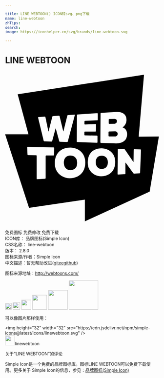 ```yaml
---

title: LINE WEBTOON() ICON转svg、png下载
name: line-webtoon
zhTips: 
search: 
image: https://iconhelper.cn/svg/brands/line-webtoon.svg

---
```


# LINE WEBTOON  <small style="font-size: 60%;font-weight: 100"></small>

<div id="svg" class="svg-wrap">
<svg xmlns="http://www.w3.org/2000/svg" role="img" viewBox="0 0 24 24"><title>LINE WEBTOON icon</title><path d="M15.023 15.26c.695 0 1.014-.404 1.014-1.051 0-.551-.308-1.01-.984-1.01-.58 0-.912.404-.912 1.016 0 .543.32 1.045.882 1.045zM10.135 15.447c.764 0 1.113-.443 1.113-1.154 0-.604-.338-1.109-1.082-1.109-.637 0-1.002.445-1.002 1.115 0 .597.352 1.148.971 1.148zM24 10.201l-3.15.029.83-9.686L1.958 3.605l1.686 6.248H0l3.734 11.488 8.713-1.283v3.396l10.113-4.641L24 10.201zm-9.104-3.594c0-.049.039-.092.088-.094l1.879-.125.446-.029c.524-.035 1.634.063 1.634 1.236 0 .83-.619 1.184-.619 1.184s.75.189.707 1.092c0 1.602-1.943 1.389-1.943 1.389l-.225-.006-1.908-.053a.089.089 0 0 1-.086-.09l.027-4.504zm-3.675.243c0-.047.039-.09.088-.092l3.064-.203a.08.08 0 0 1 .087.08v.943c0 .049-.039.09-.087.092l-1.9.08a.094.094 0 0 0-.088.09l-.005.394a.083.083 0 0 0 .086.084l1.646-.066a.082.082 0 0 1 .086.084l-.02 1.012a.089.089 0 0 1-.089.086h-1.63a.089.089 0 0 0-.088.088v.416c0 .047.039.088.088.088l1.87.033a.09.09 0 0 1 .087.09v.951a.084.084 0 0 1-.087.084l-3.063-.123a.09.09 0 0 1-.087-.09l.042-4.121zm-6.01.312l.975-.064a.101.101 0 0 1 .105.08l.458 2.205c.01.047.027.047.039 0l.576-2.281a.132.132 0 0 1 .108-.09l.921-.061a.108.108 0 0 1 .109.078l.564 2.342c.012.047.029.047.041 0l.6-2.424a.131.131 0 0 1 .108-.092l.996-.064c.048-.004.077.031.065.078l-1.09 4.104a.113.113 0 0 1-.109.082l-1.121-.031a.12.12 0 0 1-.109-.086l-.535-1.965c-.012-.047-.033-.047-.045 0l-.522 1.934a.12.12 0 0 1-.11.082l-1.109-.031a.123.123 0 0 1-.108-.088l-.873-3.618c-.011-.047.019-.088.066-.09zm-.288 9.623v-3.561a.089.089 0 0 0-.087-.088l-1.252-.029a.095.095 0 0 1-.091-.09l-.046-1.125a.082.082 0 0 1 .083-.086l4.047.096c.048 0 .087.041.085.088l-.022 1.088a.093.093 0 0 1-.089.088l-1.139.004a.09.09 0 0 0-.087.088v3.447c0 .049-.039.09-.087.092l-1.227.07a.08.08 0 0 1-.088-.082zm2.834-2.379c0-1.918 1.321-2.482 2.416-2.482s2.339.73 2.339 2.316c0 1.9-1.383 2.482-2.416 2.482-1.033.001-2.339-.724-2.339-2.316zm5.139-.115c0-1.746 1.166-2.238 2.162-2.238s2.129.664 2.129 2.107c0 1.729-1.259 2.26-2.198 2.26s-2.093-.68-2.093-2.129zm7.259 1.711a.175.175 0 0 1-.139-.064l-1.187-1.631c-.029-.039-.053-.031-.053.018v1.67c0 .047-.039.09-.086.092l-1.052.061a.082.082 0 0 1-.087-.082l.039-3.842c0-.047.039-.086.088-.084l.881.02a.2.2 0 0 1 .137.074l1.293 1.902c.027.041.051.033.051-.014l.032-1.846a.087.087 0 0 1 .089-.086l.963.029c.047 0 .085.041.083.09l-.138 3.555a.097.097 0 0 1-.091.092l-.823.046zM16.258 8.23l.724-.014s.47.018.47-.434c0-.357-.411-.33-.411-.33l-.782.008a.09.09 0 0 0-.088.088v.598a.083.083 0 0 0 .087.084zM16.229 10.191h.99c.024 0 .35-.051.35-.404 0-.293-.229-.402-.441-.398l-.898.029a.089.089 0 0 0-.087.09v.596a.086.086 0 0 0 .086.087z"/></svg>
</div>
<detail full-name='line-webtoon'></detail>

<div class="detail-page">
<p>
<span><span class="badge-success badge">免费图标</span> <span class="badge-success badge">免费修改</span>  <span class="badge-success badge">免费下载</span> </span>
<br/>
<span>
ICON库：
<span class="badge-secondary badge">品牌图标(Simple Icon)</span> 
</span>
<br/>
<span>
CSS名称：
<span class="badge-secondary badge">line-webtoon</span> 
</span>

<br/>
<span>
版本：
<span class="badge-secondary badge">2.8.0</span> 
</span>
<br/>
<span>图标来源/作者：<span class="badge-light badge">Simple Icon</span></span> 
<br/>
<span class="zh-detail">中文描述：暂无<span class="help-link"><span>帮助改进</span>(<a href="https://gitee.com/liuwave/icon-helper/edit/master/json/brands/line-webtoon.json" target="_blank" rel="noopener noreferrer">gitee</a><a href="https://github.com/liuwave/icon-helper/edit/master/json/brands/line-webtoon.json" target="_blank" rel="noopener noreferrer">github</a></span>)</span><br/>
</p>
</div><div class="description description alert alert-light"><p>图标来源地址：<a href="http://webtoons.com/" target="_blank" rel="noopener noreferrer">http://webtoons.com/</a></p></div>
<div class="alert alert-dark">
<img height="21" width="21" src="https://cdn.jsdelivr.net/npm/simple-icons@latest/icons/linewebtoon.svg" />
<img height="24" width="24" src="https://cdn.jsdelivr.net/npm/simple-icons@latest/icons/linewebtoon.svg" />
<img height="32" width="32" src="https://cdn.jsdelivr.net/npm/simple-icons@latest/icons/linewebtoon.svg" />
<img height="48" width="48" src="https://cdn.jsdelivr.net/npm/simple-icons@latest/icons/linewebtoon.svg" />
<img height="64" width="64" src="https://cdn.jsdelivr.net/npm/simple-icons@latest/icons/linewebtoon.svg" />
<img height="96" width="96" src="https://cdn.jsdelivr.net/npm/simple-icons@latest/icons/linewebtoon.svg" />

</div>
<div>
  <p>可以像图片那样使用：    
  </p>
  <div class="alert alert-primary" style="font-size: 14px">
    &lt;img height="32" width="32" src="https://cdn.jsdelivr.net/npm/simple-icons@latest/icons/linewebtoon.svg" /&gt;
    <copy-btn content='<img height="32" width="32" src="https://cdn.jsdelivr.net/npm/simple-icons@latest/icons/linewebtoon.svg" />'></copy-btn>
  </div>
  <div class="alert alert-secondary">
    <img height="32" width="32" src="https://cdn.jsdelivr.net/npm/simple-icons@latest/icons/linewebtoon.svg" />linewebtoon
    <copy-btn content="linewebtoon" btn-title="复制图标名称"></copy-btn>
  </div>
</div>

<Vssue title="关于“LINE WEBTOON”的评论" >关于“LINE WEBTOON”的评论</Vssue>


<div><p>Simple Icon是一个免费的品牌图标库。图标LINE WEBTOON可以免费下载使用。更多关于  Simple Icon的信息，参见：<a target="_blank" href="https://iconhelper.cn/brands.html">品牌图标(Simple Icon)</a>
</p></div>
